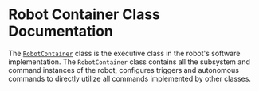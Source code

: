 # Robot Container Class Documentation

The [`RobotContainer`](../../src/main/java/frc/robot/RobotContainer.java) class is the executive class in the robot's software implementation. The `RobotContainer` class contains all the subsystem and command instances of the robot, configures triggers and autonomous commands to directly utilize all commands implemented by other classes.